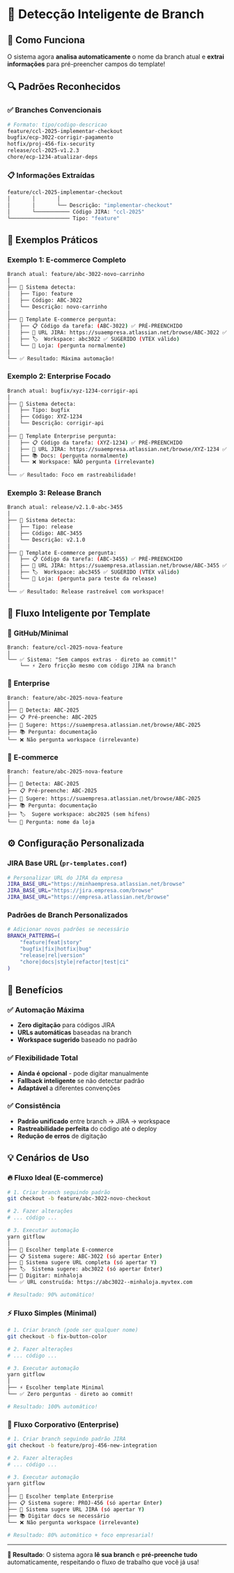 # 🧠 Detecção Inteligente de Branch

## 🎯 Como Funciona

O sistema agora **analisa automaticamente** o nome da branch atual e **extrai informações** para pré-preencher campos do template!

## 🔍 Padrões Reconhecidos

### ✅ **Branches Convencionais**
```bash
# Formato: tipo/codigo-descricao
feature/ccl-2025-implementar-checkout
bugfix/ecp-3022-corrigir-pagamento  
hotfix/proj-456-fix-security
release/ccl-2025-v1.2.3
chore/ecp-1234-atualizar-deps
```

### 📋 **Informações Extraídas**
```bash
feature/ccl-2025-implementar-checkout
│       │       │
│       │       └── Descrição: "implementar-checkout"
│       └─────────── Código JIRA: "ccl-2025" 
└─────────────────── Tipo: "feature"
```

## 🎯 Exemplos Práticos

### Exemplo 1: E-commerce Completo
```bash
Branch atual: feature/abc-3022-novo-carrinho
│
├── 🧠 Sistema detecta:
│   ├── Tipo: feature
│   ├── Código: ABC-3022  
│   └── Descrição: novo-carrinho
│
├── 🛒 Template E-commerce pergunta:
│   ├── 📋 Código da tarefa: (ABC-3022) ✅ PRÉ-PREENCHIDO
│   ├── 🔗 URL JIRA: https://suaempresa.atlassian.net/browse/ABC-3022 ✅ SUGERIDA
│   ├── 🏷️  Workspace: abc3022 ✅ SUGERIDO (VTEX válido)
│   └── 🏪 Loja: (pergunta normalmente)
│
└── ✅ Resultado: Máxima automação!
```

### Exemplo 2: Enterprise Focado
```bash
Branch atual: bugfix/xyz-1234-corrigir-api
│
├── 🧠 Sistema detecta:
│   ├── Tipo: bugfix
│   ├── Código: XYZ-1234
│   └── Descrição: corrigir-api
│
├── 🏢 Template Enterprise pergunta:
│   ├── 📋 Código da tarefa: (XYZ-1234) ✅ PRÉ-PREENCHIDO
│   ├── 🔗 URL JIRA: https://suaempresa.atlassian.net/browse/XYZ-1234 ✅ SUGERIDA
│   ├── 📚 Docs: (pergunta normalmente)
│   └── ❌ Workspace: NÃO pergunta (irrelevante)
│
└── ✅ Resultado: Foco em rastreabilidade!
```

### Exemplo 3: Release Branch
```bash
Branch atual: release/v2.1.0-abc-3455
│
├── 🧠 Sistema detecta:
│   ├── Tipo: release
│   ├── Código: ABC-3455
│   └── Descrição: v2.1.0
│
├── 🛒 Template E-commerce pergunta:
│   ├── 📋 Código da tarefa: (ABC-3455) ✅ PRÉ-PREENCHIDO  
│   ├── 🔗 URL JIRA: https://suaempresa.atlassian.net/browse/ABC-3455 ✅ SUGERIDA
│   ├── 🏷️  Workspace: abc3455 ✅ SUGERIDO (VTEX válido)
│   └── 🏪 Loja: (pergunta para teste da release)
│
└── ✅ Resultado: Release rastreável com workspace!
```

## 🎪 Fluxo Inteligente por Template

### 🎯 **GitHub/Minimal** 
```
Branch: feature/ccl-2025-nova-feature
│
└── ✅ Sistema: "Sem campos extras - direto ao commit!"
    └── ⚡ Zero fricção mesmo com código JIRA na branch
```

### 🏢 **Enterprise**
```
Branch: feature/abc-2025-nova-feature
│
├── 🧠 Detecta: ABC-2025
├── 📋 Pré-preenche: ABC-2025
├── 🔗 Sugere: https://suaempresa.atlassian.net/browse/ABC-2025
├── 📚 Pergunta: documentação
└── ❌ Não pergunta workspace (irrelevante)
```

### 🛒 **E-commerce**
```
Branch: feature/abc-2025-nova-feature
│
├── 🧠 Detecta: ABC-2025
├── 📋 Pré-preenche: ABC-2025
├── 🔗 Sugere: https://suaempresa.atlassian.net/browse/ABC-2025
├── 📚 Pergunta: documentação
├── 🏷️  Sugere workspace: abc2025 (sem hífens)
└── 🏪 Pergunta: nome da loja
```

## ⚙️ Configuração Personalizada

### JIRA Base URL (`pr-templates.conf`)
```bash
# Personalizar URL do JIRA da empresa
JIRA_BASE_URL="https://minhaempresa.atlassian.net/browse"
JIRA_BASE_URL="https://jira.empresa.com/browse"
JIRA_BASE_URL="https://empresa.atlassian.net/browse"
```

### Padrões de Branch Personalizados
```bash
# Adicionar novos padrões se necessário
BRANCH_PATTERNS=(
    "feature|feat|story"
    "bugfix|fix|hotfix|bug"
    "release|rel|version"
    "chore|docs|style|refactor|test|ci"
)
```

## 🚀 Benefícios

### ✅ **Automação Máxima**
- **Zero digitação** para códigos JIRA
- **URLs automáticas** baseadas na branch
- **Workspace sugerido** baseado no padrão

### ✅ **Flexibilidade Total**
- **Ainda é opcional** - pode digitar manualmente
- **Fallback inteligente** se não detectar padrão
- **Adaptável** a diferentes convenções

### ✅ **Consistência**
- **Padrão unificado** entre branch → JIRA → workspace
- **Rastreabilidade perfeita** do código até o deploy
- **Redução de erros** de digitação

## 💡 Cenários de Uso

### 🔥 **Fluxo Ideal (E-commerce)**
```bash
# 1. Criar branch seguindo padrão
git checkout -b feature/abc-3022-novo-checkout

# 2. Fazer alterações
# ... código ...

# 3. Executar automação
yarn gitflow
│
├── 🛒 Escolher template E-commerce
├── 📋 Sistema sugere: ABC-3022 (só apertar Enter)
├── 🔗 Sistema sugere URL completa (só apertar Y)  
├── 🏷️  Sistema sugere: abc3022 (só apertar Enter)
├── 🏪 Digitar: minhaloja
└── ✅ URL construída: https://abc3022--minhaloja.myvtex.com

# Resultado: 90% automático!
```

### ⚡ **Fluxo Simples (Minimal)**
```bash
# 1. Criar branch (pode ser qualquer nome)
git checkout -b fix-button-color

# 2. Fazer alterações  
# ... código ...

# 3. Executar automação
yarn gitflow
│
├── ⚡ Escolher template Minimal
└── ✅ Zero perguntas - direto ao commit!

# Resultado: 100% automático!
```

### 🏢 **Fluxo Corporativo (Enterprise)**
```bash
# 1. Criar branch seguindo padrão JIRA
git checkout -b feature/proj-456-new-integration

# 2. Fazer alterações
# ... código ...

# 3. Executar automação  
yarn gitflow
│
├── 🏢 Escolher template Enterprise
├── 📋 Sistema sugere: PROJ-456 (só apertar Enter)
├── 🔗 Sistema sugere URL JIRA (só apertar Y)
├── 📚 Digitar docs se necessário
└── ❌ Não pergunta workspace (irrelevante)

# Resultado: 80% automático + foco empresarial!
```

---

**🎯 Resultado**: O sistema agora **lê sua branch** e **pré-preenche tudo** automaticamente, respeitando o fluxo de trabalho que você já usa!

